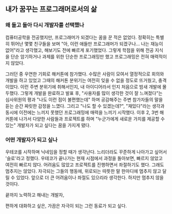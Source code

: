 ## 내가 꿈꾸는 프로그래머로서의 삶

### 왜 돌고 돌아 다시 개발자를 선택했나

컴퓨터공학을 전공했지만, 프로그래머가 되겠다는 꿈을 꾼 적은 없었다. 정확히는 특별히 뛰어난 몇몇 친구들을 보며 "아, 이런 애들만 프로그래머가 되겠구나... 나는 재능이 없어"라고 생각했고, 해보기도 전에 빠르게 포기했었다. 그렇게 학점을 위해 전공 지식을 단순 암기하거나 과제를 위한 단순한 프로그래밍만 했고 프로그래밍은 전혀 매력적이지 않았다.

그러던 중 우연한 기회로 해커톤에 참가했다. 수많은 사람이 모여서 열정적으로 회의와 개발을 하고 있었고 그때의 해커톤 분위기는 여전히 잊을 수 없을 정도로 뜨거웠고, 충격이었다. 이런 주변 분위기에 취해서인지, 내 아이디어라서 인지 처음으로 밤새 개발에 몰두했다. 그렇게 개발을 완료하고 발표 후, "사용자를 많이 생각한 것이 잘 느껴졌다"는 심사위원의 평과 "나도 이런 점이 불편했는데" 하며 공감해주는 주변 참가자들의 말을 듣는 순간 짜릿한 감정을 느꼈다. 그리고 "나도 할 수 있겠는데?", "재밌다"라는 생각과 동시에 이전에는 느끼지 못했던 프로그래밍에 매력을 느끼기 시작했다. 이후 2, 3번 해커톤에 나가서 다양한 사람들과 프로젝트를 하며 "누군가에게 새로운 가치를 제공할 수 있는" 개발자가 되고 싶다는 꿈을 가지게 됐다.

### 어떤 개발자가 되고 싶나

우테코를 시작하며 닉네임을 정할 때가 생각난다. 느리더라도 꾸준하게 나아가고 싶어서 '슬로'라고 정했다. 우테코가 끝나가는 현재 시점에서 과정을 돌아보면, 빠르지 않았고 여전히 빠르지 않다. 어려움도 많았고 프로젝트를 진행하면서 좌절하기도 했다. 그래도 멈추지는 않았다. 자극되는 그들의 행동에, 위로되는 따뜻한 말 한마디에 멈추지 않고 달릴 수 있었다. 앞으로 더 큰 어려움이나 좌절도 있으리라 생각한다. 하지만 멈추지 않을 것이다.

끝까지 노력하고 해내는 개발자,

편하게 대화하고 싶은, 가끔은 자극이 되는 그런 동료가 되고 싶다.